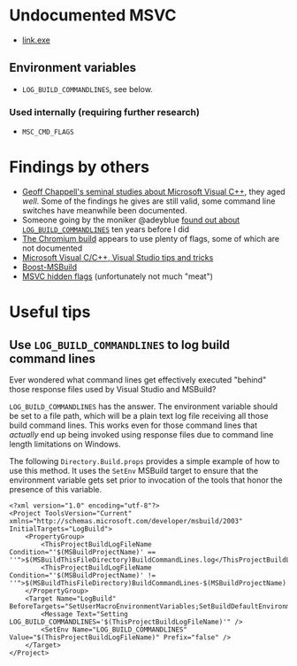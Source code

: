 # Undocumented MSVC

* [link.exe](LINK.exe.md)

## Environment variables

* `LOG_BUILD_COMMANDLINES`, see below.

### Used internally (requiring further research)

* `MSC_CMD_FLAGS`

# Findings by others

* [Geoff Chappell's seminal studies about Microsoft Visual C++][1], they aged _well_. Some of the findings he gives are still valid, some command line switches have meanwhile been documented.
* Someone going by the moniker @adeyblue [found out about `LOG_BUILD_COMMANDLINES`][2] ten years before I did
* [The Chromium build][4] appears to use plenty of flags, some of which are not documented
* [Microsoft Visual C/C++, Visual Studio tips and tricks][5]
* [Boost-MSBuild][6]
* [MSVC hidden flags][3] (unfortunately not much "meat")

# Useful tips

## Use `LOG_BUILD_COMMANDLINES` to log build command lines

Ever wondered what command lines get effectively executed "behind" those response files used by Visual Studio and MSBuild?

`LOG_BUILD_COMMANDLINES` has the answer. The environment variable should be set to a file path, which will be a plain text log file receiving all those build command lines. This works even for those command lines that _actually_ end up being invoked using response files due to command line length limitations on Windows.

The following `Directory.Build.props` provides a simple example of how to use this method. It uses the `SetEnv` MSBuild target to ensure that the environment variable gets set prior to invocation of the tools that honor the presence of this variable.

```
<?xml version="1.0" encoding="utf-8"?>
<Project ToolsVersion="Current" xmlns="http://schemas.microsoft.com/developer/msbuild/2003" InitialTargets="LogBuild">
	<PropertyGroup>
		<ThisProjectBuildLogFileName Condition="'$(MSBuildProjectName)' == ''">$(MSBuildThisFileDirectory)BuildCommandLines.log</ThisProjectBuildLogFileName>
		<ThisProjectBuildLogFileName Condition="'$(MSBuildProjectName)' != ''">$(MSBuildThisFileDirectory)BuildCommandLines-$(MSBuildProjectName).log</ThisProjectBuildLogFileName>
	</PropertyGroup>
	<Target Name="LogBuild" BeforeTargets="SetUserMacroEnvironmentVariables;SetBuildDefaultEnvironmentVariables">
		<Message Text="Setting LOG_BUILD_COMMANDLINES='$(ThisProjectBuildLogFileName)'" />
		<SetEnv Name="LOG_BUILD_COMMANDLINES" Value="$(ThisProjectBuildLogFileName)" Prefix="false" />
	</Target>
</Project>
```

[1]: https://www.geoffchappell.com/studies/msvc/index.htm
[2]: http://blog.airesoft.co.uk/2013/01/plug-in-to-cls-kitchen/
[3]: https://lectem.github.io/msvc/reverse-engineering/build/2019/01/21/MSVC-hidden-flags.html
[4]: https://chromium.googlesource.com/chromium/src/build/config/+/refs/heads/main/win/BUILD.gn
[5]: https://bearwindows.zcm.com.au/msvc.htm
[6]: https://github.com/ENikS/Boost-MSBuild

